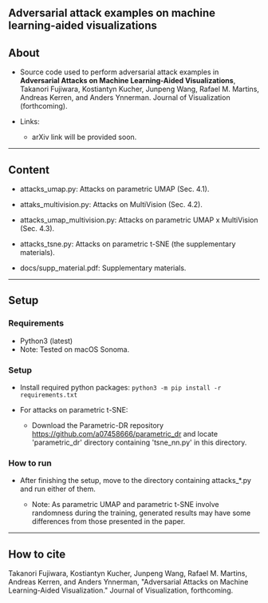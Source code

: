 ## Adversarial attack examples on machine learning-aided visualizations

About
-----

* Source code used to perform adversarial attack examples in **Adversarial Attacks on Machine Learning-Aided Visualizations**, Takanori Fujiwara, Kostiantyn Kucher, Junpeng Wang, Rafael M. Martins, Andreas Kerren, and Anders Ynnerman.
Journal of Visualization (forthcoming).

* Links:
  * arXiv link will be provided soon.

******

Content
-----
* attacks_umap.py: Attacks on parametric UMAP (Sec. 4.1).
* attaks_multivision.py: Attacks on MultiVision (Sec. 4.2).
* attacks_umap_multivision.py: Attacks on parametric UMAP x MultiVision (Sec. 4.3).
* attacks_tsne.py: Attacks on parametric t-SNE (the supplementary materials).

* docs/supp_material.pdf: Supplementary materials.

******

Setup
-----

### Requirements
* Python3 (latest)
* Note: Tested on macOS Sonoma.

### Setup

* Install required python packages: `python3 -m pip install -r requirements.txt`
    
* For attacks on parametric t-SNE:

    - Download the Parametric-DR repository https://github.com/a07458666/parametric_dr and locate 'parametric_dr' directory containing 'tsne_nn.py' in this directory.


### How to run

* After finishing the setup, move to the directory containing attacks_*.py and run either of them.

  - Note: As parametric UMAP and parametric t-SNE involve randomness during the training, generated results may have some differences from those presented in the paper.

******
How to cite
-----

Takanori Fujiwara, Kostiantyn Kucher, Junpeng Wang, Rafael M. Martins, Andreas Kerren, and Anders Ynnerman, "Adversarial Attacks on Machine Learning-Aided Visualization." Journal of Visualization, forthcoming.
